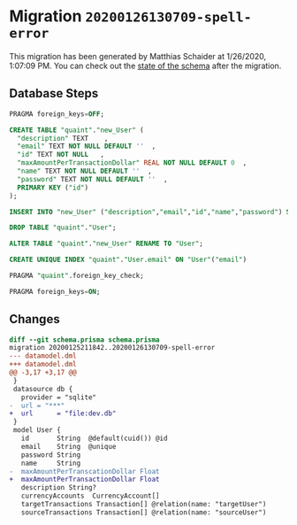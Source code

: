 # Migration `20200126130709-spell-error`

This migration has been generated by Matthias Schaider at 1/26/2020, 1:07:09 PM.
You can check out the [state of the schema](./schema.prisma) after the migration.

## Database Steps

```sql
PRAGMA foreign_keys=OFF;

CREATE TABLE "quaint"."new_User" (
  "description" TEXT    ,
  "email" TEXT NOT NULL DEFAULT ''  ,
  "id" TEXT NOT NULL   ,
  "maxAmountPerTransactionDollar" REAL NOT NULL DEFAULT 0  ,
  "name" TEXT NOT NULL DEFAULT ''  ,
  "password" TEXT NOT NULL DEFAULT ''  ,
  PRIMARY KEY ("id")
);

INSERT INTO "new_User" ("description","email","id","name","password") SELECT "description","email","id","name","password" from "User"

DROP TABLE "quaint"."User";

ALTER TABLE "quaint"."new_User" RENAME TO "User";

CREATE UNIQUE INDEX "quaint"."User.email" ON "User"("email")

PRAGMA "quaint".foreign_key_check;

PRAGMA foreign_keys=ON;
```

## Changes

```diff
diff --git schema.prisma schema.prisma
migration 20200125211842..20200126130709-spell-error
--- datamodel.dml
+++ datamodel.dml
@@ -3,17 +3,17 @@
 }
 datasource db {
   provider = "sqlite"
-  url = "***"
+  url      = "file:dev.db"
 }
 model User {
   id       String  @default(cuid()) @id
   email    String  @unique
   password String
   name     String
-  maxAmountPerTranscationDollar Float
+  maxAmountPerTransactionDollar Float
   description String?
   currencyAccounts  CurrencyAccount[]
   targetTransactions Transaction[] @relation(name: "targetUser")
   sourceTransactions Transaction[] @relation(name: "sourceUser")
```


